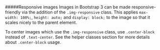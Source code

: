 #####Responsive images
Images in Bootstrap 3 can be made responsive-friendly via the addition of the `.img-responsive` class. This applies `max-width: 100%;`, `height: auto;` and `display: block;` to the image so that it scales nicely to the parent element.

To center images which use the `.img-responsive` class, use `.center-block` instead of `.text-center`. See the helper classes section for more details about `.center-block` usage.